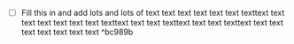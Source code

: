 - [ ] Fill this in and add lots and lots of text text text text text text texttext text text text text text text texttext text text texttext text text texttext text text text text text text text ^bc989b

